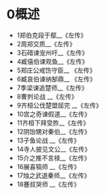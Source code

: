 ﻿# 0概述
* 1郑伯克段于鄢__《左传》
* 2周郑交质__《左传》
* 3石碏谏宠州吁__《左传》
* 4臧僖伯谏观鱼__《左传》
* 5郑庄公戒饬守臣__ 《左传》
* 6臧哀伯谏纳郜鼎__ 《左传》
* 7季梁谏追楚师__《左传》
* 8曹刿论战  __《左传》
* 9齐桓公伐楚盟屈完  __《左传》
* 10宫之奇谏假道__《左传》
* 11齐桓下拜受胙__《左传》
* 12阴饴甥对秦伯__《左传》
* 13子鱼论战  __《左传》
* 14寺人披见文公__《左传》
* 15介之推不言禄__《左传》
* 16展喜犒师  __《左传》
* 17烛之武退秦师__《左传》
* 18蹇叔哭师  __《左传》